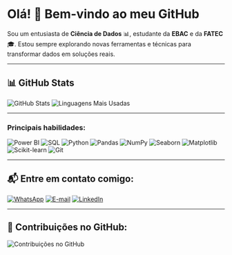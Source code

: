# Olá! 👋 Bem-vindo ao meu GitHub

Sou um entusiasta de **Ciência de Dados** 📊, estudante da **EBAC** e da **FATEC** 🎓. Estou sempre explorando novas ferramentas e técnicas para transformar dados em soluções reais.

---

## 📊 GitHub Stats

![GitHub Stats](https://github-readme-stats.vercel.app/api?username=valdirGarcia&show_icons=true&theme=radical)
![Linguagens Mais Usadas](https://github-readme-stats.vercel.app/api/top-langs/?username=valdirGarcia&layout=compact&theme=radical)

---

### Principais habilidades:
![Power BI](https://img.shields.io/badge/Power%20BI-F2C811?style=for-the-badge&logo=powerbi&logoColor=black)
![SQL](https://img.shields.io/badge/SQL-336791?style=for-the-badge&logo=postgresql&logoColor=white)
![Python](https://img.shields.io/badge/Python-3776AB?style=for-the-badge&logo=python&logoColor=white)
![Pandas](https://img.shields.io/badge/Pandas-150458?style=for-the-badge&logo=pandas&logoColor=white)
![NumPy](https://img.shields.io/badge/NumPy-013243?style=for-the-badge&logo=numpy&logoColor=white)
![Seaborn](https://img.shields.io/badge/Seaborn-4C78A8?style=for-the-badge&logo=python&logoColor=white)
![Matplotlib](https://img.shields.io/badge/Matplotlib-0076AB?style=for-the-badge&logo=python&logoColor=white)
![Scikit-learn](https://img.shields.io/badge/Scikit--learn-F7931E?style=for-the-badge&logo=scikit-learn&logoColor=white)
![Git](https://img.shields.io/badge/Git-F05032?style=for-the-badge&logo=git&logoColor=white)


---

## 📬 Entre em contato comigo:

[![WhatsApp](https://img.shields.io/badge/WhatsApp-25D366?style=for-the-badge&logo=whatsapp&logoColor=white)](https://wa.me/5519992613775)
[![E-mail](https://img.shields.io/badge/Email-D14836?style=for-the-badge&logo=gmail&logoColor=white)](mailto:valdirjc2002@gmail.com)
[![LinkedIn](https://img.shields.io/badge/LinkedIn-0A66C2?style=for-the-badge&logo=linkedin&logoColor=white)](https://www.linkedin.com/in/valdirgarciajr)

---

## 🐍 Contribuições no GitHub:

![Contribuições no GitHub](https://github-readme-streak-stats.herokuapp.com/?user=valdirGarcia&theme=blueberry)

